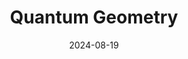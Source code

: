 ---
title: "Quantum Geometry"
collection: events
type: "School"
link: "https://houches24.github.io/"
venue: "Les Houches"
when: "29 Jul–23 Agu, 2024"
date: 2024-08-19
location: "Les Houches, FR"
---
